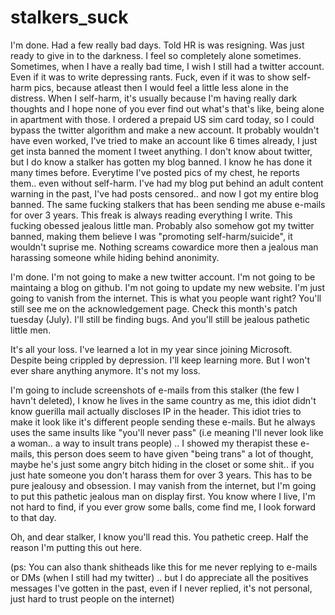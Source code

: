 # stalkers_suck

I'm done.
Had a few really bad days.
Told HR is was resigning. Was just ready to give in to the darkness.
I feel so completely alone sometimes.
Sometimes, when I have a really bad time, I wish I still had a twitter account.
Even if it was to write depressing rants.
Fuck, even if it was to show self-harm pics, because atleast then I would feel a little less alone in the distress.
When I self-harm, it's usually because I'm having really dark thoughts and I hope none of you ever find out what's that's like, being alone in apartment with those.
I ordered a prepaid US sim card today, so I could bypass the twitter algorithm and make a new account.
It probably wouldn't have even worked, I've tried to make an account like 6 times already, I just get insta banned the moment I tweet anything.
I don't know about twitter, but I do know a stalker has gotten my blog banned.
I know he has done it many times before. Everytime I've posted pics of my chest, he reports them.. even without self-harm. 
I've had my blog put behind an adult content warning in the past, I've had posts censored.. and now I got my entire blog banned.
The same fucking stalkers that has been sending me abuse e-mails for over 3 years.
This freak is always reading everything I write. This fucking obessed jealous little man.
Probably also somehow got my twitter banned, making them believe I was "promoting self-harm/suicide", it wouldn't suprise me.
Nothing screams cowardice more then a jealous man harassing someone while hiding behind anonimity.


I'm done. I'm not going to make a new twitter account.
I'm not going to be maintaing a blog on github.
I'm not going to update my new website.
I'm just going to vanish from the internet.
This is what you people want right? 
You'll still see me on the acknowledgement page. Check this month's patch tuesday (July).
I'll still be finding bugs. And you'll still be jealous pathetic little men.

It's all your loss. 
I've learned a lot in my year since joining Microsoft.
Despite being crippled by depression.
I'll keep learning more.
But I won't ever share anything anymore.
It's not my loss. 

I'm going to include screenshots of e-mails from this stalker (the few I havn't deleted), I know he lives in the same country as me, this idiot didn't know guerilla mail actually discloses IP in the header. This idiot tries to make it look like it's different people sending these e-mails. But he always uses the same insults like "you'll never pass" (i.e meaning I'll never look like a woman.. a way to insult trans people) .. I showed my therapist these e-mails, this person does seem to have given "being trans" a lot of thought, maybe he's just some angry bitch hiding in the closet or some shit.. if you just hate someone you don't harass them for over 3 years. This has to be pure jealousy and obsession.
I may vanish from the internet, but I'm going to put this pathetic jealous man on display first.
You know where I live, I'm not hard to find, if you ever grow some balls, come find me, I look forward to that day.

Oh, and dear stalker, I know you'll read this. You pathetic creep. Half the reason I'm putting this out here.

(ps: You can also thank shitheads like this for me never replying to e-mails or DMs (when I still had my twitter) .. but I do appreciate all the positives messages I've gotten in the past, even if I never replied, it's not personal, just hard to trust people on the internet)
